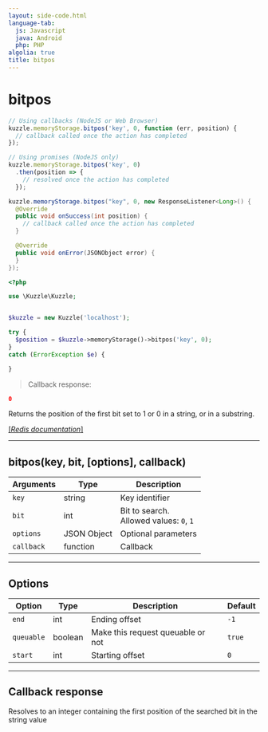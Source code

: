 ```yaml
---
layout: side-code.html
language-tab:
  js: Javascript
  java: Android
  php: PHP
algolia: true
title: bitpos
---
```


# bitpos

```js
// Using callbacks (NodeJS or Web Browser)
kuzzle.memoryStorage.bitpos('key', 0, function (err, position) {
  // callback called once the action has completed
});

// Using promises (NodeJS only)
kuzzle.memoryStorage.bitpos('key', 0)
  .then(position => {
    // resolved once the action has completed
  });
```

```java
kuzzle.memoryStorage.bitpos("key", 0, new ResponseListener<Long>() {
  @Override
  public void onSuccess(int position) {
    // callback called once the action has completed
  }

  @Override
  public void onError(JSONObject error) {
  }
});
```

```php
<?php

use \Kuzzle\Kuzzle;


$kuzzle = new Kuzzle('localhost');

try {
  $position = $kuzzle->memoryStorage()->bitpos('key', 0);
}
catch (ErrorException $e) {

}
```

> Callback response:

```json
0
```


Returns the position of the first bit set to 1 or 0 in a string, or in a substring.

[[_Redis documentation_]](https://redis.io/commands/bitpos)

---

## bitpos(key, bit, [options], callback)

| Arguments | Type | Description |
|---------------|---------|----------------------------------------|
| `key` | string | Key identifier |
| `bit` | int | Bit to search.<br/>Allowed values: `0`, `1` |
| `options` | JSON Object | Optional parameters |
| `callback` | function | Callback |

---

## Options

| Option | Type | Description | Default |
|---------------|---------|----------------------------------------|---------|
| `end` | int | Ending offset | `-1` |
| `queuable` | boolean | Make this request queuable or not  | `true` |
| `start` | int | Starting offset | `0` |

---

## Callback response

Resolves to an integer containing the first position of the searched bit in the string value
